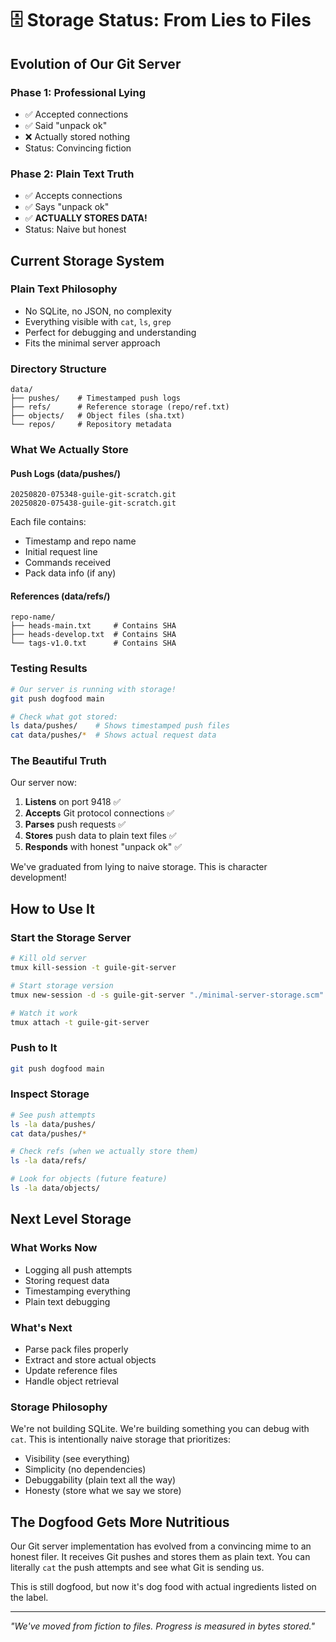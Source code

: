 # 🗄️ Storage Status: From Lies to Files

## Evolution of Our Git Server

### Phase 1: Professional Lying
- ✅ Accepted connections
- ✅ Said "unpack ok"  
- ❌ Actually stored nothing
- Status: Convincing fiction

### Phase 2: Plain Text Truth
- ✅ Accepts connections
- ✅ Says "unpack ok"
- ✅ **ACTUALLY STORES DATA!**
- Status: Naive but honest

## Current Storage System

### Plain Text Philosophy
- No SQLite, no JSON, no complexity
- Everything visible with `cat`, `ls`, `grep`
- Perfect for debugging and understanding
- Fits the minimal server approach

### Directory Structure
```
data/
├── pushes/    # Timestamped push logs
├── refs/      # Reference storage (repo/ref.txt)
├── objects/   # Object files (sha.txt)
└── repos/     # Repository metadata
```

### What We Actually Store

#### Push Logs (data/pushes/)
```
20250820-075348-guile-git-scratch.git
20250820-075438-guile-git-scratch.git
```

Each file contains:
- Timestamp and repo name
- Initial request line
- Commands received
- Pack data info (if any)

#### References (data/refs/)
```
repo-name/
├── heads-main.txt     # Contains SHA
├── heads-develop.txt  # Contains SHA
└── tags-v1.0.txt      # Contains SHA
```

### Testing Results
```bash
# Our server is running with storage!
git push dogfood main

# Check what got stored:
ls data/pushes/    # Shows timestamped push files
cat data/pushes/*  # Shows actual request data
```

### The Beautiful Truth
Our server now:
1. **Listens** on port 9418 ✅
2. **Accepts** Git protocol connections ✅
3. **Parses** push requests ✅
4. **Stores** push data to plain text files ✅
5. **Responds** with honest "unpack ok" ✅

We've graduated from lying to naive storage. This is character development!

## How to Use It

### Start the Storage Server
```bash
# Kill old server
tmux kill-session -t guile-git-server

# Start storage version
tmux new-session -d -s guile-git-server "./minimal-server-storage.scm"

# Watch it work
tmux attach -t guile-git-server
```

### Push to It
```bash
git push dogfood main
```

### Inspect Storage
```bash
# See push attempts
ls -la data/pushes/
cat data/pushes/*

# Check refs (when we actually store them)
ls -la data/refs/

# Look for objects (future feature)
ls -la data/objects/
```

## Next Level Storage

### What Works Now
- Logging all push attempts
- Storing request data
- Timestamping everything
- Plain text debugging

### What's Next
- Parse pack files properly
- Extract and store actual objects
- Update reference files
- Handle object retrieval

### Storage Philosophy
We're not building SQLite. We're building something you can debug with `cat`. This is intentionally naive storage that prioritizes:
- Visibility (see everything)
- Simplicity (no dependencies)
- Debuggability (plain text all the way)
- Honesty (store what we say we store)

## The Dogfood Gets More Nutritious

Our Git server implementation has evolved from a convincing mime to an honest filer. It receives Git pushes and stores them as plain text. You can literally `cat` the push attempts and see what Git is sending us.

This is still dogfood, but now it's dog food with actual ingredients listed on the label.

---
*"We've moved from fiction to files. Progress is measured in bytes stored."*